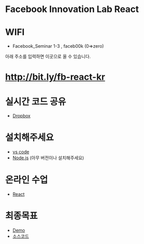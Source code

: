 # Facebook Innovation Lab React 

# WIFI
 - Facebook_Seminar 1-3  ,   faceb00k (0=>zero)

아래 주소를 입력하면 이곳으로 올 수 있습니다. 
# http://bit.ly/fb-react-kr

# 실시간 코드 공유
 - [Dropbox](https://www.dropbox.com/sh/9p6z042lrcv7d5j/AACxJOI9HKBk34UJ2zg3uA04a?dl=0)

# 설치해주세요
 - [vs code](https://code.visualstudio.com/)
 - [Node.js](https://nodejs.org/en/) (아무 버전이나 설치해주세요)

# 온라인 수업 
 - [React](https://opentutorials.org/module/4058)

# 최종목표
 - [Demo](https://egoing.github.io/react-tutorial-example/)
 - [소스코드](https://github.com/egoing/react-tutorial-example)

